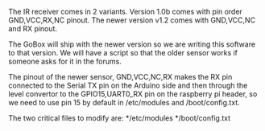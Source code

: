 The IR receiver comes in 2 variants.  Version 1.0b comes with pin order GND,VCC,RX,NC pinout.  The newer version v1.2 comes with GND,VCC,NC and RX pinout. 

The GoBox will ship with the newer version so we are writing this software to that version.  We will have a script so that the older sensor works if someone asks for it in the forums.

The pinout of the newer sensor, GND,VCC,NC,RX makes the RX pin connected to the Serial TX pin on the Arduino side and then through the level convertor to the GPIO15,UART0_RX pin on the raspberry pi header, so we need to use pin 15 by default in  /etc/modules and /boot/config.txt.

The two critical files to modify are:
	*/etc/modules
	*/boot/config.txt

